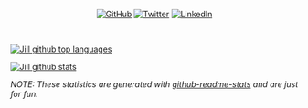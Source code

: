 <p align="center">
	<a href="https://github.com/jillhubahib"><img src="https://img.shields.io/github/followers/jillhubahib.svg?label=GitHub&style=social" alt="GitHub"></a>
	<a href="https://twitter.com/jillhubahib"><img src="https://img.shields.io/twitter/follow/jillhubahib?label=Twitter&style=social" alt="Twitter"></a>
	<a href="https://www.linkedin.com/in/jillhubahib"><img src="https://img.shields.io/badge/LinkedIn--_.svg?style=social&logo=linkedin" alt="LinkedIn"></a>
</p>
<br/>
<p>
  <a href="https://github.com/anuraghazra/github-readme-stats">
    <img align="center" src="https://github-readme-stats.vercel.app/api/top-langs/?username=jillhubahib&theme=radical&hide_langs_below=1" alt="Jill github top languages" />
  </a>
</p>

<p>
  <a href="https://github.com/anuraghazra/github-readme-stats">
    <img align="center" src="https://github-readme-stats.vercel.app/api?username=jillhubahib&show_icons=true&theme=radical&line_height=27" alt="Jill github stats" />
  </a>
</p>

*NOTE: These statistics are generated with [github-readme-stats](https://github.com/anuraghazra/github-readme-stats) and are just for fun.*
